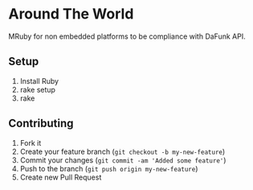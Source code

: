 # Around The World

MRuby for non embedded platforms to be compliance with DaFunk API.

## Setup

1. Install Ruby
2. rake setup
3. rake

## Contributing

1. Fork it
2. Create your feature branch (`git checkout -b my-new-feature`)
3. Commit your changes (`git commit -am 'Added some feature'`)
4. Push to the branch (`git push origin my-new-feature`)
5. Create new Pull Request